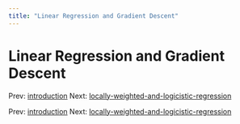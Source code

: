 ```yaml
---
title: "Linear Regression and Gradient Descent"
---
```


# Linear Regression and Gradient Descent

Prev: [introduction](introduction.md)
Next: [locally-weighted-and-logicistic-regression](locally-weighted-and-logicistic-regression.md)

Prev: [introduction](introduction.md)
Next: [locally-weighted-and-logicistic-regression](locally-weighted-and-logicistic-regression.md)
